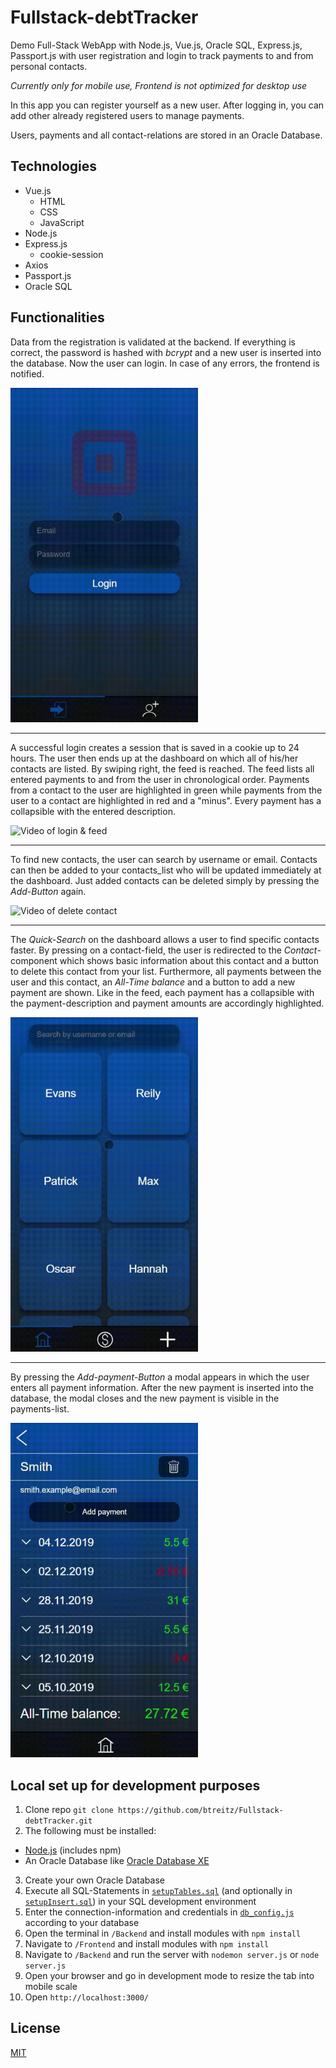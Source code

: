 # Fullstack-debtTracker
Demo Full-Stack WebApp with Node.js, Vue.js, Oracle SQL, Express.js, Passport.js with user registration and login to track payments to and from personal contacts.

_Currently only for mobile use, Frontend is not optimized for desktop use_

In this app you can register yourself as a new user. After logging in, you can add other already registered users to manage payments.

Users, payments and all contact-relations are stored in an Oracle Database.

## Technologies
* Vue.js
  * HTML
  * CSS
  * JavaScript
* Node.js
* Express.js
  * cookie-session
* Axios
* Passport.js
* Oracle SQL

## Functionalities
Data from the registration is validated at the backend.
If everything is correct, the password is hashed with *bcrypt* and a new user is inserted into the database. Now the user can login.
In case of any errors, the frontend is notified.

<img src="/Frontend/src/assets/registration-cropped.gif" alt="Video of Registration" width="300"/>

***

A successful login creates a session that is saved in a cookie up to 24 hours.
The user then ends up at the dashboard on which all of his/her contacts are listed.
By swiping right, the feed is reached. The feed lists all entered payments to and from the user in chronological order.
Payments from a contact to the user are highlighted in green while payments from the user to a contact are highlighted in red and a "minus".
Every payment has a collapsible with the entered description.

<img src="/Frontend/src/assets/login & feed-cropped.gif" alt="Video of login & feed" width="300"/>

***

To find new contacts, the user can search by username or email. Contacts can then be added to your contacts_list who will be updated immediately at the dashboard. Just added contacts can be deleted simply by pressing the *Add-Button* again.

<img src="/Frontend/src/assets/Add & Delete-contact-cropped.gif" alt="Video of delete contact" width="300"/>

***

The *Quick-Search* on the dashboard allows a user to find specific contacts faster. By pressing on a contact-field, the user is redirected to the *Contact*-component which shows basic information about this contact and a button to delete this contact from your list. Furthermore, all payments between the user and this contact, an *All-Time balance* and a button to add a new payment are shown. Like in the feed, each payment has a collapsible with the payment-description and payment amounts are accordingly highlighted.

<img src="/Frontend/src/assets/Contact-information-cropped.gif" alt="Video of contact information" width="300"/>

***

By pressing the *Add-payment-Button* a modal appears in which the user enters all payment information. 
After the new payment is inserted into the database, the modal closes and the new payment is visible in the payments-list.

<img src="/Frontend/src/assets/Add-payment-cropped.gif" alt="Video of add payment" width="300"/>

## Local set up for development purposes
1. Clone repo `git clone https://github.com/btreitz/Fullstack-debtTracker.git`
2. The following must be installed:
  * [Node.js](https://nodejs.org/en/) (includes npm)
  * An Oracle Database like [Oracle Database XE](https://www.oracle.com/database/technologies/appdev/xe.html)
3. Create your own Oracle Database
4. Execute all SQL-Statements in [`setupTables.sql`](https://github.com/btreitz/Fullstack-debtTracker/blob/master/Backend/oracleSetup/setupTables) (and optionally in [`setupInsert.sql`](https://github.com/btreitz/Fullstack-debtTracker/blob/master/Backend/oracleSetup/setupTables)) in your SQL development environment
5. Enter the connection-information and credentials in [`db_config.js`](https://github.com/btreitz/Fullstack-debtTracker/blob/master/Backend/config/db_config.js) according to your database
6. Open the terminal in `/Backend` and install modules with `npm install`
7. Navigate to `/Frontend` and install modules with `npm install`
8. Navigate to `/Backend` and run the server with `nodemon server.js` or `node server.js`
9. Open your browser and go in development mode to resize the tab into mobile scale
10. Open `http://localhost:3000/`


## License
[MIT](https://choosealicense.com/licenses/mit/)
